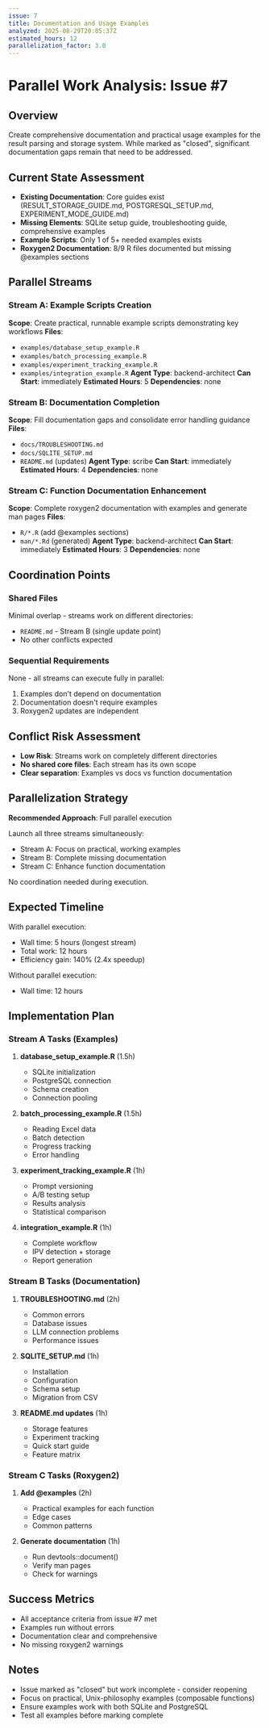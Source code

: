 ```yaml
---
issue: 7
title: Documentation and Usage Examples
analyzed: 2025-08-29T20:05:37Z
estimated_hours: 12
parallelization_factor: 3.0
---
```


# Parallel Work Analysis: Issue #7

## Overview
Create comprehensive documentation and practical usage examples for the result parsing and storage system. While marked as "closed", significant documentation gaps remain that need to be addressed.

## Current State Assessment
- **Existing Documentation**: Core guides exist (RESULT_STORAGE_GUIDE.md, POSTGRESQL_SETUP.md, EXPERIMENT_MODE_GUIDE.md)
- **Missing Elements**: SQLite setup guide, troubleshooting guide, comprehensive examples
- **Example Scripts**: Only 1 of 5+ needed examples exists
- **Roxygen2 Documentation**: 8/9 R files documented but missing @examples sections

## Parallel Streams

### Stream A: Example Scripts Creation
**Scope**: Create practical, runnable example scripts demonstrating key workflows
**Files**:
- `examples/database_setup_example.R`
- `examples/batch_processing_example.R`
- `examples/experiment_tracking_example.R`
- `examples/integration_example.R`
**Agent Type**: backend-architect
**Can Start**: immediately
**Estimated Hours**: 5
**Dependencies**: none

### Stream B: Documentation Completion
**Scope**: Fill documentation gaps and consolidate error handling guidance
**Files**:
- `docs/TROUBLESHOOTING.md`
- `docs/SQLITE_SETUP.md`
- `README.md` (updates)
**Agent Type**: scribe
**Can Start**: immediately
**Estimated Hours**: 4
**Dependencies**: none

### Stream C: Function Documentation Enhancement
**Scope**: Complete roxygen2 documentation with examples and generate man pages
**Files**:
- `R/*.R` (add @examples sections)
- `man/*.Rd` (generated)
**Agent Type**: backend-architect
**Can Start**: immediately
**Estimated Hours**: 3
**Dependencies**: none

## Coordination Points

### Shared Files
Minimal overlap - streams work on different directories:
- `README.md` - Stream B (single update point)
- No other conflicts expected

### Sequential Requirements
None - all streams can execute fully in parallel:
1. Examples don't depend on documentation
2. Documentation doesn't require examples
3. Roxygen2 updates are independent

## Conflict Risk Assessment
- **Low Risk**: Streams work on completely different directories
- **No shared core files**: Each stream has its own scope
- **Clear separation**: Examples vs docs vs function documentation

## Parallelization Strategy

**Recommended Approach**: Full parallel execution

Launch all three streams simultaneously:
- Stream A: Focus on practical, working examples
- Stream B: Complete missing documentation
- Stream C: Enhance function documentation

No coordination needed during execution.

## Expected Timeline

With parallel execution:
- Wall time: 5 hours (longest stream)
- Total work: 12 hours
- Efficiency gain: 140% (2.4x speedup)

Without parallel execution:
- Wall time: 12 hours

## Implementation Plan

### Stream A Tasks (Examples)
1. **database_setup_example.R** (1.5h)
   - SQLite initialization
   - PostgreSQL connection
   - Schema creation
   - Connection pooling

2. **batch_processing_example.R** (1.5h)
   - Reading Excel data
   - Batch detection
   - Progress tracking
   - Error handling

3. **experiment_tracking_example.R** (1h)
   - Prompt versioning
   - A/B testing setup
   - Results analysis
   - Statistical comparison

4. **integration_example.R** (1h)
   - Complete workflow
   - IPV detection + storage
   - Report generation

### Stream B Tasks (Documentation)
1. **TROUBLESHOOTING.md** (2h)
   - Common errors
   - Database issues
   - LLM connection problems
   - Performance issues

2. **SQLITE_SETUP.md** (1h)
   - Installation
   - Configuration
   - Schema setup
   - Migration from CSV

3. **README.md updates** (1h)
   - Storage features
   - Experiment tracking
   - Quick start guide
   - Feature matrix

### Stream C Tasks (Roxygen2)
1. **Add @examples** (2h)
   - Practical examples for each function
   - Edge cases
   - Common patterns

2. **Generate documentation** (1h)
   - Run devtools::document()
   - Verify man pages
   - Check for warnings

## Success Metrics
- All acceptance criteria from issue #7 met
- Examples run without errors
- Documentation clear and comprehensive
- No missing roxygen2 warnings

## Notes
- Issue marked as "closed" but work incomplete - consider reopening
- Focus on practical, Unix-philosophy examples (composable functions)
- Ensure examples work with both SQLite and PostgreSQL
- Test all examples before marking complete